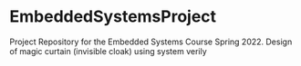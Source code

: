 # EmbeddedSystemsProject
Project Repository for the Embedded Systems Course Spring 2022. Design of magic curtain (invisible cloak) using system verily
